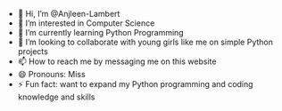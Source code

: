- 👋 Hi, I’m @Anjleen-Lambert
- 👀 I’m interested in Computer Science
- 🌱 I’m currently learning Python Programming
- 💞️ I’m looking to collaborate with  young girls like me on simple Python projects
- 📫 How to reach me by messaging me on this website
- 😄 Pronouns: Miss
- ⚡ Fun fact: want to expand my Python programming and coding knowledge and skills

<!---
Anjleen-Lambert/Anjleen-Lambert is a ✨ special ✨ repository because its `README.md` (this file) appears on your GitHub profile.
You can click the Preview link to take a look at your changes.
--->
